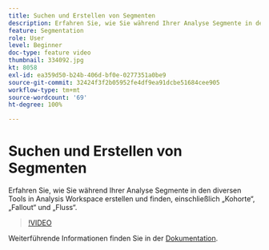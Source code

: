 ```yaml
---
title: Suchen und Erstellen von Segmenten
description: Erfahren Sie, wie Sie während Ihrer Analyse Segmente in den diversen Tools in Analysis Workspace erstellen und finden, einschließlich „Kohorte“, „Fallout“ und „Fluss“.
feature: Segmentation
role: User
level: Beginner
doc-type: feature video
thumbnail: 334092.jpg
kt: 8058
exl-id: ea359d50-b24b-406d-bf0e-0277351a0be9
source-git-commit: 32424f3f2b05952fe4df9ea91dcbe51684cee905
workflow-type: tm+mt
source-wordcount: '69'
ht-degree: 100%

---
```


# Suchen und Erstellen von Segmenten

Erfahren Sie, wie Sie während Ihrer Analyse Segmente in den diversen Tools in Analysis Workspace erstellen und finden, einschließlich „Kohorte“, „Fallout“ und „Fluss“.

>[!VIDEO](https://video.tv.adobe.com/v/334092/?quality=12&learn=on)

Weiterführende Informationen finden Sie in der [Dokumentation](https://experienceleague.adobe.com/docs/analytics/components/segmentation/segmentation-workflow/seg-workflow.html?lang=de).
